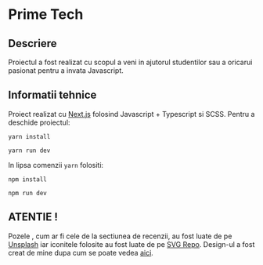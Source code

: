 # Prime Tech

## Descriere

Proiectul a fost realizat cu scopul a veni in ajutorul studentilor sau a oricarui pasionat pentru a invata Javascript.

## Informatii tehnice

Proiect realizat cu [Next.js](https://nextjs.org/) folosind Javascript + Typescript si SCSS.
Pentru a deschide proiectul:

```
yarn install
```
```
yarn run dev
```

In lipsa comenzii `yarn` folositi:

```
npm install
```
```
npm run dev
```

## ATENTIE !

Pozele , cum ar fi cele de la sectiunea de recenzii, au fost luate de pe [Unsplash](https://unsplash.com/) iar iconitele folosite au fost luate de pe [SVG Repo](https://www.svgrepo.com/).
Design-ul a fost creat de mine dupa cum se poate vedea [aici](https://www.figma.com/design/iigkhtBpcV4NxD6YDDSvah/INFOEDUCATIE-2024?node-id=0%3A1&t=Hzh2SgzfXpOgJ2bY-1).
